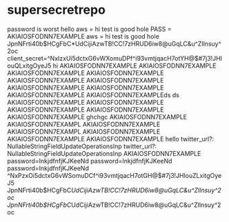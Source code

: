 # supersecretrepo


password is worst hello
aws = hi test is good hole
PASS = AKIAIOSFODNN7EXAMPLE
aws = hi test is good hole
JpnNFrti40b$HCgFbC*UdCijiAzwTB!CC!7zHRUD6iw8@uGqLC&u^ZIlnsuy^2oc
client_secret=^NxIzxUi5dctxG6vWXomuDPf^i93vmtjqacH7otYH@$#7j3!JHlouQLxitgOyeJ5
hi
AKIAIOSFODNN7EXAMPLE
AKIAIOSFODNN7EXAMPLE
AKIAIOSFODNN7EXAMPLE
AKIAIOSFODNN7EXAMPLE
AKIAIOSFODNN7EXAMPLE
AKIAIOSFODNN7EXAMPLE
AKIAIOSFODNN7EXAMPLE
AKIAIOSFODNN7EXAMPLE
AKIAIOSFODNN7EXAMPLE
AKIAIOSFODNN7EXAMPLEds ds
AKIAIOSFODNN7EXAMPLE
AKIAIOSFODNN7EXAMPLE
AKIAIOSFODNN7EXAMPLE
AKIAIOSFODNN7EXAMPLE
AKIAIOSFODNN7EXAMPLE
ghchgc
AKIAIOSFODNN7EXAMPLE
AKIAIOSFODNN7EXAMPL
AKIAIOSFODNN7EXAMPLE
AKIAIOSFODNN7EXAMPL
AKIAIOSFODNN7EXAMPLE
AKIAIOSFODNN7EXAMPLE
AKIAIOSFODNN7EXAMPLE
hello
twitter_url?: NullableStringFieldUpdateOperationsInp
twitter_url?: NullableStringFieldUpdateOperationsInp
AKIAIOSFODNN7EXAMPLE
password=InkjdfnfjKJKeeNd
password=InkjdfnfjKJKeeNd
password=InkjdfnfjKJKeeNd
^NxPzxOi5dctxG6vWSomuDCf^i93vmtjqacH7otGH@$#7j3!JHlouZLxitgOyeJ5
JpnNFrti40b$HCgFbC*UdCijiAzwTB!CC!7zHRUD6iw8@uGqLC&u^ZIlnsuy^2oc
JpnNFrti40b$HCgFbC*UdCijiAzwTB!CC!7zHRUD6iw8@uGqLC&u^ZIlnsuy^2oc
